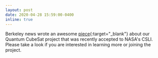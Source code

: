 ```yaml
---
layout: post
date: 2020-04-28 15:59:00-0400
inline: true
---
```


Berkeley news wrote an awesome [piece](https://news.berkeley.edu/2020/04/28/students-shoebox-sized-satellite-gets-green-light-for-launch/){:target="\_blank"} about our Quantum CubeSat project that was recently accepted to NASA's CSLI. Please take a look if you are interested in learning more or joining the project.
